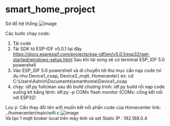# smart_home_project
Sơ đồ hệ thống
![image](https://github.com/TaamLee/smart_home_project/assets/127492072/6380d20a-7856-4d22-aefb-191cdd7688f1)

Các bước chạy code:
1. Tải code 
2. Tải SDK từ ESP-IDF v5.0.1 tại đây https://docs.espressif.com/projects/esp-idf/en/v5.0.1/esp32/get-started/windows-setup.html  Sau khi tải xong sẽ có terminal ESP_IDF 5.0 powershell
3. Vào ESP_IDF 5.0 powershell và di chuyển tới thư mục cần nạp code (ví dụ như Device1_coap, Device2_mqtt, Homecenter)  ex: cd C:\Users\Admin\Documents\smarthome\Device1_coap
4. chạy: idf.py fullclean  sau đó build chương trình: idf.py build  rồi nạp code xuống kit bằng lệnh: idf.py -p COMx flash monitor  (COMx: cổng kết nối với ESP32)

Lưu ý: Cần thay đổi tên wifi muốn kết nối phần code của Homecenter link: ../homecenter/main/wifi.c
![image](https://github.com/TaamLee/smart_home_project/assets/127492072/13d77782-45c2-4bff-abfc-168842bf35e1)  
  Và tạo 1 mqtt broker local trên máy tính và set Static IP : 192.168.0.4


